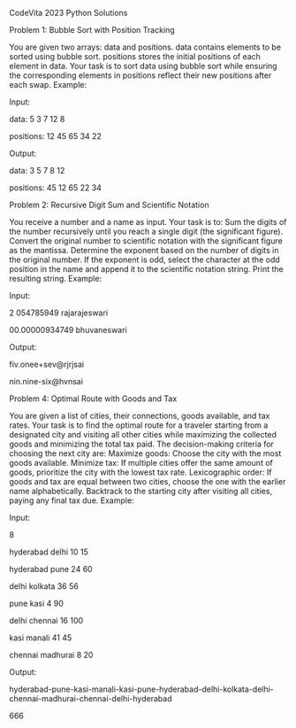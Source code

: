 CodeVita 2023 Python Solutions

Problem 1: Bubble Sort with Position Tracking

You are given two arrays: data and positions.
data contains elements to be sorted using bubble sort.
positions stores the initial positions of each element in data.
Your task is to sort data using bubble sort while ensuring the corresponding elements in positions reflect their new positions after each swap.
Example:

Input:

data: 5 3 7 12 8

positions: 12 45 65 34 22

Output:

data: 3 5 7 8 12

positions: 45 12 65 22 34

Problem 2: Recursive Digit Sum and Scientific Notation

You receive a number and a name as input.
Your task is to:
Sum the digits of the number recursively until you reach a single digit (the significant figure).
Convert the original number to scientific notation with the significant figure as the mantissa.
Determine the exponent based on the number of digits in the original number.
If the exponent is odd, select the character at the odd position in the name and append it to the scientific notation string.
Print the resulting string.
Example:

Input:

2 054785949 rajarajeswari

00.00000934749 bhuvaneswari

Output:

fiv.onee+sev@rjrjsai

nin.nine-six@hvnsai

Problem 4: Optimal Route with Goods and Tax

You are given a list of cities, their connections, goods available, and tax rates.
Your task is to find the optimal route for a traveler starting from a designated city and visiting all other cities while maximizing the collected goods and minimizing the total tax paid.
The decision-making criteria for choosing the next city are:
Maximize goods: Choose the city with the most goods available.
Minimize tax: If multiple cities offer the same amount of goods, prioritize the city with the lowest tax rate.
Lexicographic order: If goods and tax are equal between two cities, choose the one with the earlier name alphabetically.
Backtrack to the starting city after visiting all cities, paying any final tax due.
Example:

Input:

8 

hyderabad delhi 10 15

hyderabad pune 24 60

delhi kolkata 36 56

pune kasi 4 90

delhi chennai 16 100

kasi manali 41 45

chennai madhurai 8 20

Output:

hyderabad-pune-kasi-manali-kasi-pune-hyderabad-delhi-kolkata-delhi-chennai-madhurai-chennai-delhi-hyderabad

666

